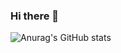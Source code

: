 ### Hi there 👋
![Anurag's GitHub stats](https://github-readme-stats.vercel.app/api?username=Corybyte&show_icons=true)
